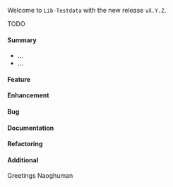 Welcome to `Lib-Testdata` with the new release `vX.Y.Z`.

TODO



#### Summary
* ...
* ...



#### Feature



#### Enhancement



#### Bug



#### Documentation



#### Refactoring



#### Additional



Greetings
Naoghuman



[//]: # (Issues which will be integrated in this release)



[//]: # (Images)



[//]: # (Links)

